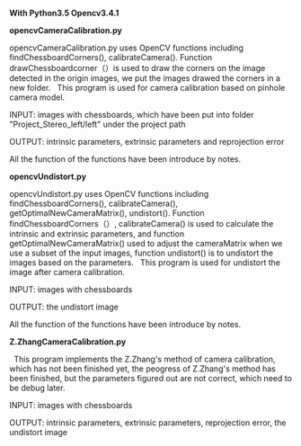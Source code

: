 **With Python3.5 Opencv3.4.1**

**opencvCameraCalibration.py**

  opencvCameraCalibration.py uses OpenCV functions including findChessboardCorners(), calibrateCamera(). Function drawChessboardcorner（）is used to draw the corners on the image detected in the origin images, we put the images drawed the corners in a new folder.
   
  This program is used for camera calibration based on pinhole camera model.
  
  INPUT: images with chessboards, which have been put into folder "Project_Stereo_left/left" under the project path
  
  OUTPUT: intrinsic parameters, extrinsic parameters and reprojection error
  
  All the function of the functions have been introduce by notes. 

**opencvUndistort.py**

  opencvUndistort.py uses OpenCV functions including findChessboardCorners(), calibrateCamera(), getOptimalNewCameraMatrix(), undistort(). Function findChessboardCorners（）, calibrateCamera() is used to calculate the intrinsic and extrinsic parameters, and function getOptimalNewCameraMatrix() used to adjust the cameraMatrix when we use a subset of the input images, function undistort() is to undistort the images based on the parameters.
   
  This program is used for undistort the image after camera calibration.
  
  INPUT: images with chessboards
  
  OUTPUT: the undistort image
  
  All the function of the functions have been introduce by notes. 
  

**Z.ZhangCameraCalibration.py**

   
  This program implements the Z.Zhang's method of camera calibration, which has not been finished yet, the peogress of Z.Zhang's method   has been finished, but the parameters figured out are not correct, which need to be debug later. 

  INPUT: images with chessboards
  
  OUTPUT: intrinsic parameters, extrinsic parameters, reprojection error, the undistort image
  
